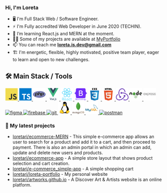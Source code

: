 ### Hi, I'm Loreta


- 🖥️ I'm Full Stack Web / Software Engineer.
- ⚡ I'm Fully accredited Web Developer in June 2020 (TECHIN).
- 🦀 I’m learning React.js and MERN at the moment.
- 👨‍💻 Some of my projects are available at [MyPortfolio](https://lucent-rolypoly-34fde0.netlify.app/)
- 📫 You can reach me **loreta.is.dev@gmail.com**
- 🏗️ I'm energetic, flexible, highly motivated, positive team player, eager to learn and open to new challenges.



##  🛠 Main Stack / Tools
<p align="left"> 

  <a href="https://developer.mozilla.org/en-US/docs/Web/JavaScript" target="_blank" rel="noreferrer"> 
  <img src="https://raw.githubusercontent.com/devicons/devicon/master/icons/javascript/javascript-original.svg" alt="javascript" width="40" height="40"/> 
  </a>
  <a href="https://www.typescriptlang.org/" target="_blank" rel="noreferrer"> 
  <img src="https://raw.githubusercontent.com/devicons/devicon/master/icons/typescript/typescript-original.svg" alt="typescript" width="40" height="40"/> 
  </a> 
   <a href="https://www.php.net" target="_blank" rel="noreferrer"> 
  <img src="https://raw.githubusercontent.com/devicons/devicon/master/icons/php/php-original.svg" alt="php" width="40" height="40"/> 
  </a>
 <a href="https://vuejs.org/" target="_blank" rel="noreferrer">
  <img src="https://raw.githubusercontent.com/devicons/devicon/master/icons/vuejs/vuejs-original-wordmark.svg" alt="vuejs" width="40" height="40"/> 
  </a> 
    <a href="https://reactjs.org/" target="_blank" rel="noreferrer"> 
  <img src="https://raw.githubusercontent.com/devicons/devicon/master/icons/react/react-original-wordmark.svg" alt="react" width="40" height="40"/>
  </a>
    <a href="https://getbootstrap.com" target="_blank" rel="noreferrer"> 
    <img src="https://raw.githubusercontent.com/devicons/devicon/master/icons/bootstrap/bootstrap-plain-wordmark.svg" alt="bootstrap" width="40" height="40"/> 
  </a> 
    <a href="https://www.w3schools.com/css/" target="_blank" rel="noreferrer">
  <img src="https://raw.githubusercontent.com/devicons/devicon/master/icons/css3/css3-original-wordmark.svg" alt="css3" width="40" height="40"/> 
  </a>
    <a href="https://www.w3.org/html/" target="_blank" rel="noreferrer">
  <img src="https://raw.githubusercontent.com/devicons/devicon/master/icons/html5/html5-original-wordmark.svg" alt="html5" width="40" height="40"/>
  </a> 
    <a href="https://redux.js.org" target="_blank" rel="noreferrer"> 
  <img src="https://raw.githubusercontent.com/devicons/devicon/master/icons/redux/redux-original.svg" alt="redux" width="40" height="40"/>
  </a>
 <a href="https://nodejs.org" target="_blank" rel="noreferrer"> 
  <img src="https://raw.githubusercontent.com/devicons/devicon/master/icons/nodejs/nodejs-original-wordmark.svg" alt="nodejs" width="40" height="40"/> 
  </a>
  <a href="https://expressjs.com" target="_blank" rel="noreferrer"> 
   <img src="https://raw.githubusercontent.com/devicons/devicon/master/icons/express/express-original-wordmark.svg" alt="express" width="40" height="40"/>
  </a>
<a href="https://www.figma.com/" target="_blank" rel="noreferrer"> <img src="https://www.vectorlogo.zone/logos/figma/figma-icon.svg" alt="figma" width="40" height="40"/> </a>
  <a href="https://firebase.google.com/" target="_blank" rel="noreferrer"> <img src="https://www.vectorlogo.zone/logos/firebase/firebase-icon.svg" alt="firebase" width="40" height="40"/> </a>
  <a href="https://git-scm.com/" target="_blank" rel="noreferrer"> <img src="https://www.vectorlogo.zone/logos/git-scm/git-scm-icon.svg" alt="git" width="40" height="40"/> </a> 
  <a href="https://www.linux.org/" target="_blank" rel="noreferrer"> <img src="https://raw.githubusercontent.com/devicons/devicon/master/icons/linux/linux-original.svg" alt="linux" width="40" height="40"/> </a> 
  <a href="https://www.mongodb.com/" target="_blank" rel="noreferrer"> <img src="https://raw.githubusercontent.com/devicons/devicon/master/icons/mongodb/mongodb-original-wordmark.svg" alt="mongodb" width="40" height="40"/> </a>
  <a href="https://www.mysql.com/" target="_blank" rel="noreferrer"> <img src="https://raw.githubusercontent.com/devicons/devicon/master/icons/mysql/mysql-original-wordmark.svg" alt="mysql" width="40" height="40"/> </a>
  <a href="https://postman.com" target="_blank" rel="noreferrer"> <img src="https://www.vectorlogo.zone/logos/getpostman/getpostman-icon.svg" alt="postman" width="40" height="40"/> </a> 
</p> 

  ### 🌱 My latest projects


- [loretari/ecommerce-MERN](https://github.com/loretari/ecommerce-MERN) - This simple e-commerce app allows an user to search for a product and add it to a cart, and then proceed to payment. There is also an admin portal in which an admin can add, update and delete new users and products.
- [loretari/ecommerce-app](https://github.com/loretari/ecommerce-app) - A simple store layout that shows product selection and cart creation. 
- [loretari/e-commerce_simple-app](https://github.com/loretari/e-commerce_simple-app) - A simple shopping cart
- [loretari/loreta-portfolio](https://github.com/loretari/loreta-portfolio) - My personal website
- [loretari/artworks.github.io](https://github.com/loretari/artworks.github.io) - A Discover Art & Artists website is an online platform.


  

  
  
  

  
 
  

  

  

  

  

  

  
  
  

  

  

  

  

  

  

  
  
  



